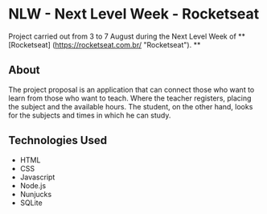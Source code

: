 # NLW - Next Level Week - Rocketseat

Project carried out from 3 to 7 August during the Next Level Week of ** [Rocketseat] (https://rocketseat.com.br/ "Rocketseat"). **

## About
The project proposal is an application that can connect those who want to learn from those who want to teach. Where the teacher registers, placing the subject and the available hours. The student, on the other hand, looks for the subjects and times in which he can study.

## Technologies Used
- HTML
- CSS
- Javascript
- Node.js
- Nunjucks
- SQLite
